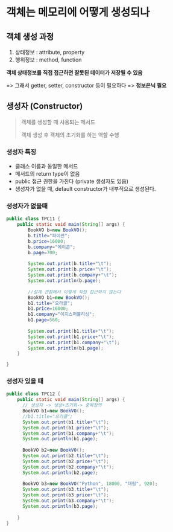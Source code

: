 # 객체는 메모리에 어떻게 생성되나



## 객체 생성 과정

1. 상태정보 :  attribute, property
2. 행위정보 : method, function



**객체 상태정보를 직접 접근하면 잘못된 데이터가 저장될 수 있음**

=> 그래서 getter, setter, constructor 등이 필요하다 => **정보은닉 필요**



## 생성자 (Constructor)

>  객체를 생성할 때 사용되는 메서드
>
> 객체 생성 후 객체의 초기화를 하는 역할 수행

### 생성자 특징

- 클래스 이름과 동일한 메서드
- 메서드의 return type이 없음
- public 접근 권한을 가진다 (private 생성자도 있음)
- 생성자가 없을 때, default constructor가 내부적으로 생성된다.





### 생성자가 없을때

```java
public class TPC11 {
	public static void main(String[] args) {
		BookVO b=new BookVO();
		b.title="파이썬";
		b.price=16000;
		b.company="에이콘";
		b.page=700;
		
		System.out.print(b.title+"\t");
		System.out.print(b.price+"\t");
		System.out.print(b.company+"\t");
		System.out.println(b.page);
		
        //설계 관점에서 이렇게 직접 접근하지 않는다
		BookVO b1=new BookVO();
		b1.title="오라클";
		b1.price=16000;
		b1.company="이지스퍼블리싱";
		b1.page=560;
		
		System.out.print(b1.title+"\t");
		System.out.print(b1.price+"\t");
		System.out.print(b1.company+"\t");
		System.out.println(b1.page);
	}

}
```



### 생성자 있을 때

```java
public class TPC12 {
	public static void main(String[] args) {
      // 생성자 -> 생성+초기화-> 중복정의
	  BookVO b1=new BookVO();
	  //b1.title="오라클";
	  System.out.print(b1.title+"\t");
	  System.out.print(b1.price+"\t");
	  System.out.print(b1.company+"\t");
	  System.out.println(b1.page);
	  
	  BookVO b2=new BookVO();
	  System.out.print(b2.title+"\t");
	  System.out.print(b2.price+"\t");
	  System.out.print(b2.company+"\t");
	  System.out.println(b2.page);
	  
	  BookVO b3=new BookVO("Python", 18000, "대림", 920);
	  System.out.print(b3.title+"\t");
	  System.out.print(b3.price+"\t");
	  System.out.print(b3.company+"\t");
	  System.out.println(b3.page);
	  
	}
}
```

